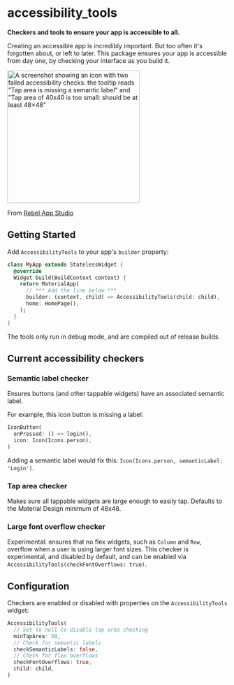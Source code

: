# accessibility_tools

**Checkers and tools to ensure your app is accessible to all.**

Creating an accessible app is incredibly important. But too often it's forgotten about, or left to later. This package ensures your app is accessible from day one, by checking your interface as you build it.

<img width="303" alt='A screenshot showing an icon with two failed accessibility checks: the tooltip reads "Tap area is missing a semantic label" and "Tap area of 40x40 is too small: should be at least 48×48"' src="https://user-images.githubusercontent.com/756862/201646720-c6508f43-2cf9-4a54-a41b-ae7d17b55994.png">

From [Rebel App Studio][rebel_home]

## Getting Started

Add `AccessibilityTools` to your app's `builder` property:

```dart
class MyApp extends StatelessWidget {
  @override
  Widget build(BuildContext context) {
    return MaterialApp(
      // *** Add the line below ***
      builder: (context, child) => AccessibilityTools(child: child),
      home: HomePage(),
    );
  }
}
```

The tools only run in debug mode, and are compiled out of release builds.

## Current accessibility checkers

### Semantic label checker

Ensures buttons (and other tappable widgets) have an associated semantic label.

For example, this icon button is missing a label:

```dart
IconButton(
  onPressed: () => login(),
  icon: Icon(Icons.person),
)
```

Adding a semantic label would fix this: `Icon(Icons.person, semanticLabel: 'Login')`.

### Tap area checker

Makes sure all tappable widgets are large enough to easily tap. Defaults to the Material Design minimum of 48x48.

### Large font overflow checker

Experimental: ensures that no flex widgets, such as `Column` and `Row`, overflow when a user is using larger font sizes. This checker is experimental, and disabled by default, and can be enabled via `AccessibilityTools(checkFontOverflows: true)`.

## Configuration

Checkers are enabled or disabled with properties on the `AccessibilityTools` widget:

```dart
AccessibilityTools(
  // Set to null to disable tap area checking
  minTapArea: 50,
  // Check for semantic labels
  checkSemanticLabels: false,
  // Check for flex overflows
  checkFontOverflows: true,
  child: child,
)
```

[rebel_home]: https://rebelappstudio.com/
